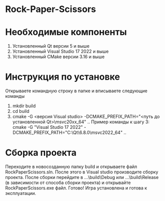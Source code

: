 # Rock-Paper-Scissors

# Необходимые компоненты
1. Установленный Qt версии 5 и выше
2. Установленный Visual Studio 17 2022 и выше
3. Установленный CMake версии 3.16 и выше

# Инструкция по установке
Открываете командную строку в папке и вписываете следующие команды
1. mkdir build
2. cd build
3. cmake -G <версия Visual studio> -DCMAKE_PREFIX_PATH="<путь до установленной Qt>\msvc20xx_64" .. 
Пример команды к шагу 3: cmake -G "Visual Studio 17 2022" -DCMAKE_PREFIX_PATH="C:\Qt\6.8.0\msvc2022_64" .. 

# Сборка проекта
Переходите в новосозданную папку build и открываете файл RockPaperScissors.sln. После этого в Visual studio производите сборку проекта.
После сборки перейдите в ...\build\Debug или ...\build\Release (в зависимости от способа сборки проекта) и открывайте RockPaperScissors.exe файл.
Готово! Игра установлена и готова к эксплуатации.
